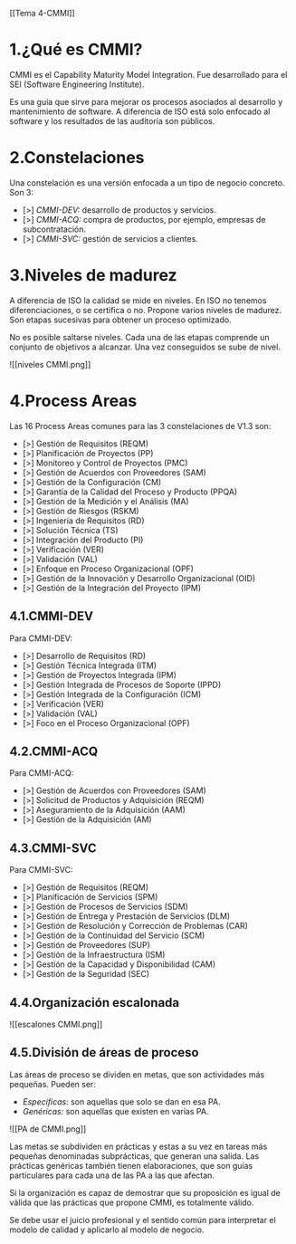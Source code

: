 [[Tema 4-CMMI]]

# 1.¿Qué es CMMI?
CMMI es el Capability Maturity Model Integration. Fue desarrollado para el SEI (Software Engineering Institute). 

Es una guía que sirve para mejorar os procesos asociados al desarrollo y mantenimiento de software. A diferencia de ISO está solo enfocado al software y los resultados de las auditoría son públicos.

# 2.Constelaciones
Una constelación es una versión enfocada a un tipo de negocio concreto. Son 3:
+ [>] *CMMI-DEV:* desarrollo de productos y servicios.
+ [>] *CMMI-ACQ:* compra de productos, por ejemplo, empresas de subcontratación.
+ [>] *CMMI-SVC:* gestión de servicios a clientes.

# 3.Niveles de madurez
A diferencia de ISO la calidad se mide en niveles. En ISO no tenemos diferenciaciones, o se certifica o no. Propone varios niveles de madurez. Son etapas sucesivas para obtener un proceso optimizado.

No es posible saltarse niveles. Cada una de las etapas comprende un conjunto de objetivos a alcanzar. Una vez conseguidos se sube de nivel.

![[niveles CMMI.png]]

# 4.Process Areas
Las 16 Process Areas comunes para las 3 constelaciones de V1.3 son:
+ [>] Gestión de Requisitos (REQM)
+ [>] Planificación de Proyectos (PP)
+ [>] Monitoreo y Control de Proyectos (PMC)
+ [>] Gestión de Acuerdos con Proveedores (SAM)
+ [>] Gestión de la Configuración (CM)
+ [>] Garantía de la Calidad del Proceso y Producto (PPQA)
+ [>] Gestión de la Medición y el Análisis (MA)
+ [>] Gestión de Riesgos (RSKM)
+ [>] Ingeniería de Requisitos (RD)
+ [>] Solución Técnica (TS)
+ [>] Integración del Producto (PI)
+ [>] Verificación (VER)
+ [>] Validación (VAL)
+ [>] Enfoque en Proceso Organizacional (OPF)
+ [>] Gestión de la Innovación y Desarrollo Organizacional (OID)
+ [>] Gestión de la Integración del Proyecto (IPM)

## 4.1.CMMI-DEV
Para CMMI-DEV:
+ [>] Desarrollo de Requisitos (RD)
+ [>] Gestión Técnica Integrada (ITM)
+ [>] Gestión de Proyectos Integrada (IPM)
+ [>] Gestión Integrada de Procesos de Soporte (IPPD)
+ [>] Gestión Integrada de la Configuración (ICM)
+ [>] Verificación (VER)
+ [>] Validación (VAL)
+ [>] Foco en el Proceso Organizacional (OPF)

## 4.2.CMMI-ACQ
Para CMMI-ACQ:
+ [>] Gestión de Acuerdos con Proveedores (SAM)
+ [>] Solicitud de Productos y Adquisición (REQM)
+ [>] Aseguramiento de la Adquisición (AAM)
+ [>] Gestión de la Adquisición (AM)

## 4.3.CMMI-SVC
Para CMMI-SVC:
+ [>] Gestión de Requisitos (REQM)
+ [>] Planificación de Servicios (SPM)
+ [>] Gestión de Procesos de Servicios (SDM)
+ [>] Gestión de Entrega y Prestación de Servicios (DLM)
+ [>] Gestión de Resolución y Corrección de Problemas (CAR)
+ [>] Gestión de la Continuidad del Servicio (SCM)
+ [>] Gestión de Proveedores (SUP)
+ [>] Gestión de la Infraestructura (ISM)
+ [>] Gestión de la Capacidad y Disponibilidad (CAM)
+ [>] Gestión de la Seguridad (SEC)

## 4.4.Organización escalonada

![[escalones CMMI.png]]

## 4.5.División de áreas de proceso
Las áreas de proceso se dividen en metas, que son actividades más pequeñas. Pueden ser:
+ *Específicas:* son aquellas que solo se dan en esa PA.
+ *Genéricas:* son aquellas que existen en varias PA.

![[PA de CMMI.png]]

Las metas se subdividen en prácticas y estas a su vez en tareas más pequeñas denominadas subprácticas, que generan una salida. Las prácticas genéricas también tienen elaboraciones, que son guías particulares para cada una de las PA a las que afectan.

Si la organización es capaz de demostrar que su proposición es igual de válida que las prácticas que propone CMMI, es totalmente válido.

Se debe usar el juicio profesional y el sentido común para interpretar el modelo de calidad y aplicarlo al modelo de negocio. 
